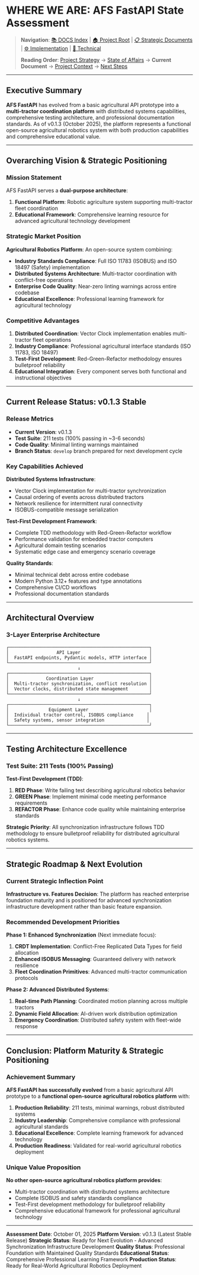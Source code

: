 # WHERE WE ARE: AFS FastAPI State Assessment

> **Navigation**: [📚 DOCS Index](../README.md) | [🏠 Project Root](../../) | [📋 Strategic Documents](../strategic/) | [⚙️ Implementation](../implementation/) | [🔧 Technical](../technical/)
>
> **Reading Order**: [Project Strategy](PROJECT_STRATEGY.md) → [State of Affairs](STATE_OF_AFFAIRS.md) → **Current Document** → [Project Context](PROJECT_CONTEXT.md) → [Next Steps](NEXT_STEPS.md)

---

## Executive Summary

**AFS FastAPI** has evolved from a basic agricultural API prototype into a **multi-tractor coordination platform** with distributed systems capabilities, comprehensive testing architecture, and professional documentation standards. As of v0.1.3 (October 2025), the platform represents a functional open-source agricultural robotics system with both production capabilities and comprehensive educational value.

---

## Overarching Vision & Strategic Positioning

### Mission Statement

AFS FastAPI serves a **dual-purpose architecture**:

1. **Functional Platform**: Robotic agriculture system supporting multi-tractor fleet coordination
2. **Educational Framework**: Comprehensive learning resource for advanced agricultural technology development

### Strategic Market Position

**Agricultural Robotics Platform**: An open-source system combining:

- **Industry Standards Compliance**: Full ISO 11783 (ISOBUS) and ISO 18497 (Safety) implementation
- **Distributed Systems Architecture**: Multi-tractor coordination with conflict-free operations
- **Enterprise Code Quality**: Near-zero linting warnings across entire codebase
- **Educational Excellence**: Professional learning framework for agricultural technology

### Competitive Advantages

1. **Distributed Coordination**: Vector Clock implementation enables multi-tractor fleet operations
2. **Industry Compliance**: Professional agricultural interface standards (ISO 11783, ISO 18497)
3. **Test-First Development**: Red-Green-Refactor methodology ensures bulletproof reliability
4. **Educational Integration**: Every component serves both functional and instructional objectives

---

## Current Release Status: v0.1.3 Stable

### Release Metrics

- **Current Version**: v0.1.3
- **Test Suite**: 211 tests (100% passing in ~3-6 seconds)
- **Code Quality**: Minimal linting warnings maintained
- **Branch Status**: `develop` branch prepared for next development cycle

### Key Capabilities Achieved

**Distributed Systems Infrastructure**:

- Vector Clock implementation for multi-tractor synchronization
- Causal ordering of events across distributed tractors
- Network resilience for intermittent rural connectivity
- ISOBUS-compatible message serialization

**Test-First Development Framework**:

- Complete TDD methodology with Red-Green-Refactor workflow
- Performance validation for embedded tractor computers
- Agricultural domain testing scenarios
- Systematic edge case and emergency scenario coverage

**Quality Standards**:

- Minimal technical debt across entire codebase
- Modern Python 3.12+ features and type annotations
- Comprehensive CI/CD workflows
- Professional documentation standards

---

## Architectural Overview

### 3-Layer Enterprise Architecture

```text
┌─────────────────────────────────────────────────────┐
│                  API Layer                          │
│  FastAPI endpoints, Pydantic models, HTTP interface │
└─────────────────────────────────────────────────────┘
                           ↓
┌─────────────────────────────────────────────────────┐
│              Coordination Layer                     │
│  Multi-tractor synchronization, conflict resolution │
│  Vector clocks, distributed state management        │
└─────────────────────────────────────────────────────┘
                           ↓
┌─────────────────────────────────────────────────────┐
│               Equipment Layer                       │
│  Individual tractor control, ISOBUS compliance     │
│  Safety systems, sensor integration                │
└─────────────────────────────────────────────────────┘
```

---

## Testing Architecture Excellence

### Test Suite: 211 Tests (100% Passing)

**Test-First Development (TDD)**:

1. **RED Phase**: Write failing test describing agricultural robotics behavior
2. **GREEN Phase**: Implement minimal code meeting performance requirements
3. **REFACTOR Phase**: Enhance code quality while maintaining enterprise standards

**Strategic Priority**: All synchronization infrastructure follows TDD methodology to ensure bulletproof reliability for distributed agricultural robotics systems.

---

## Strategic Roadmap & Next Evolution

### Current Strategic Inflection Point

**Infrastructure vs. Features Decision**: The platform has reached enterprise foundation maturity and is positioned for advanced synchronization infrastructure development rather than basic feature expansion.

### Recommended Development Priorities

**Phase 1: Enhanced Synchronization** (Next immediate focus):

1. **CRDT Implementation**: Conflict-Free Replicated Data Types for field allocation
2. **Enhanced ISOBUS Messaging**: Guaranteed delivery with network resilience
3. **Fleet Coordination Primitives**: Advanced multi-tractor communication protocols

**Phase 2: Advanced Distributed Systems**:

1. **Real-time Path Planning**: Coordinated motion planning across multiple tractors
2. **Dynamic Field Allocation**: AI-driven work distribution optimization
3. **Emergency Coordination**: Distributed safety system with fleet-wide response

---

## Conclusion: Platform Maturity & Strategic Positioning

### Achievement Summary

**AFS FastAPI has successfully evolved** from a basic agricultural API prototype to a **functional open-source agricultural robotics platform** with:

1. **Production Reliability**: 211 tests, minimal warnings, robust distributed systems
2. **Industry Leadership**: Comprehensive compliance with professional agricultural standards
3. **Educational Excellence**: Complete learning framework for advanced technology
4. **Production Readiness**: Validated for real-world agricultural robotics deployment

### Unique Value Proposition

**No other open-source agricultural robotics platform provides**:

- Multi-tractor coordination with distributed systems architecture
- Complete ISOBUS and safety standards compliance
- Test-First development methodology for bulletproof reliability
- Comprehensive educational framework for professional agricultural technology

---

**Assessment Date**: October 01, 2025
**Platform Version**: v0.1.3 (Latest Stable Release)
**Strategic Status**: Ready for Next Evolution - Advanced Synchronization Infrastructure Development
**Quality Status**: Professional Foundation with Maintained Quality Standards
**Educational Status**: Comprehensive Professional Learning Framework
**Production Status**: Ready for Real-World Agricultural Robotics Deployment

